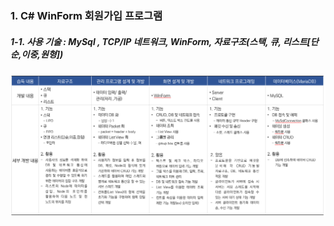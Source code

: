 ### 1. C# WinForm 회원가입 프로그램

##### 1-1. 사용 기술 : MySql , TCP/IP 네트워크, WinForm, 자료구조(스택, 큐, 리스트[단순,이중,원형])



![개발내용_1](./사진/개발내용_1.PNG)


